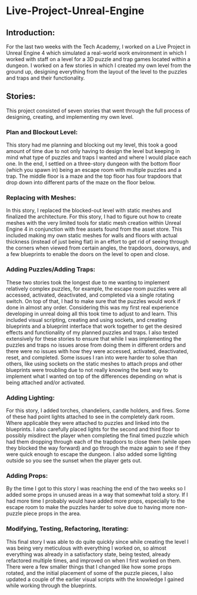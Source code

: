 # Live-Project-Unreal-Engine

## Introduction:

For the last two weeks with the Tech Academy, I worked on a Live Project in Unreal Engine 4 which simulated a real-world work environment in which I worked with staff on a level for a 3D puzzle and trap games located within a dungeon. I worked on a few stories in which I created my own level from the ground up, designing everything from the layout of the level to the puzzles and traps and their functionality.

## Stories:

This project consisted of seven stories that went through the full process of designing, creating, and implementing my own level.

### Plan and Blockout Level:
This story had me planning and blocking out my level, this took a good amount of time due to not only having to design the level but keeping in mind what type of puzzles and traps I wanted and where I would place each one. In the end, I settled on a three-story dungeon with the bottom floor (which you spawn in) being an escape room with multiple puzzles and a trap. The middle floor is a maze and the top floor has four trapdoors that drop down into different parts of the maze on the floor below.

### Replacing with Meshes:
In this story, I replaced the blocked-out level with static meshes and finalized the architecture. For this story, I had to figure out how to create meshes with the very limited tools for static mesh creation within Unreal Engine 4 in conjunction with free assets found from the asset store. This included making my own static meshes for walls and floors with actual thickness (instead of just being flat) in an effort to get rid of seeing through the corners when viewed from certain angles, the trapdoors, doorways, and a few blueprints to enable the doors on the level to open and close.

### Adding Puzzles/Adding Traps:
These two stories took the longest due to me wanting to implement relatively complex puzzles, for example, the escape room puzzles were all accessed, activated, deactivated, and completed via a single rotating switch. On top of that, I had to make sure that the puzzles would work if done in almost any order. Considering this was my first real experience developing in unreal doing all this took time to adjust to and learn. This included visual scripting, creating and using sockets, and creating blueprints and a blueprint interface that work together to get the desired effects and functionality of my planned puzzles and traps. I also tested extensively for these stories to ensure that while I was implementing the puzzles and traps no issues arose from doing them in different orders and there were no issues with how they were accessed, activated, deactivated, reset, and completed. Some issues I ran into were harder to solve than others, like using sockets on the static meshes to attach props and other blueprints were troubling due to not really knowing the best way to implement what I wanted on top of the differences depending on what is being attached and/or activated.

### Adding Lighting:
For this story, I added torches, chandeliers, candle holders, and fires. Some of these had point lights attached to see in the completely dark room. Where applicable they were attached to puzzles and linked into the blueprints. I also carefully placed lights for the second and third floor to possibly misdirect the player when completing the final timed puzzle which had them dropping through each of the trapdoors to close them (while open they blocked the way forward) and go through the maze again to see if they were quick enough to escape the dungeon. I also added some lighting outside so you see the sunset when the player gets out.

### Adding Props:
By the time I got to this story I was reaching the end of the two weeks so I added some props in unused areas in a way that somewhat told a story. If I had more time I probably would have added more props, especially to the escape room to make the puzzles harder to solve due to having more non-puzzle piece props in the area.

### Modifying, Testing, Refactoring, Iterating:
This final story I was able to do quite quickly since while creating the level I was being very meticulous with everything I worked on, so almost everything was already in a satisfactory state, being tested, already refactored multiple times, and improved on when I first worked on them. There were a few smaller things that I changed like how some props rotated, and the initial placement of some of the puzzle pieces, I also updated a couple of the earlier visual scripts with the knowledge I gained while working through the blueprints.
